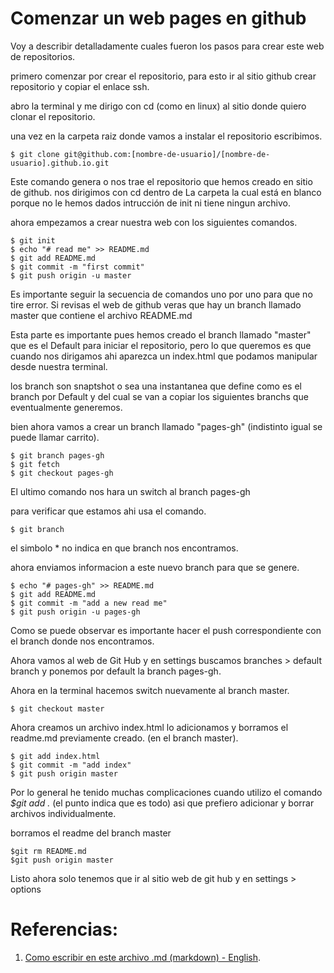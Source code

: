 <!-- Oliver Alexander
Web Developer
January 28th, 2017. -->

# Comenzar un web pages en github

Voy a describir detalladamente cuales fueron los pasos para crear este web de repositorios.

primero comenzar por crear el repositorio, para esto ir al sitio github crear repositorio y copiar el enlace ssh. 

abro la terminal y me dirigo con cd (como en linux) al sitio donde quiero clonar el repositorio.

una vez en la carpeta raiz donde vamos a instalar el repositorio escribimos.

```
$ git clone git@github.com:[nombre-de-usuario]/[nombre-de-usuario].github.io.git
```
Este comando genera o nos trae el repositorio que hemos creado en sitio de github. nos dirigimos con cd dentro de La carpeta la cual está en blanco porque no le hemos dados intrucción de init ni tiene ningun archivo.

ahora empezamos a crear nuestra web con los siguientes comandos.

```
$ git init
$ echo "# read me" >> README.md
$ git add README.md
$ git commit -m "first commit"
$ git push origin -u master
```
Es importante seguir la secuencia de comandos uno por uno para que no tire error. Si revisas el web de github veras que hay un branch llamado master que contiene el archivo README.md

Esta parte es importante pues hemos creado el branch llamado "master" que es el Default para iniciar el repositorio, pero lo que queremos es que cuando nos dirigamos ahi aparezca un index.html que podamos manipular desde nuestra terminal.

los branch son snaptshot o sea una instantanea que define como es el branch por Default y del cual se van a copiar los siguientes branchs que eventualmente generemos.

bien ahora vamos a crear un branch llamado "pages-gh" (indistinto igual se puede llamar carrito).

```
$ git branch pages-gh
$ git fetch
$ git checkout pages-gh
```
El ultimo comando nos hara un switch al branch pages-gh

para verificar que estamos ahi usa el comando.
```
$ git branch 
```
el simbolo * no indica en que branch nos encontramos.

ahora enviamos informacion a este nuevo branch para que se genere.

```
$ echo "# pages-gh" >> README.md
$ git add README.md
$ git commit -m "add a new read me"
$ git push origin -u pages-gh
```
Como se puede observar es importante hacer el push correspondiente con el branch donde nos encontramos.

Ahora vamos al web de Git Hub y en settings buscamos branches > default branch y ponemos por default la branch pages-gh.

Ahora en la terminal hacemos switch nuevamente al branch master.

```
$ git checkout master
```
Ahora creamos un archivo index.html lo adicionamos y borramos el readme.md previamente creado. (en el branch master).

```
$ git add index.html
$ git commit -m "add index"
$ git push origin master
```
Por lo general he tenido muchas complicaciones cuando utilizo el comando *$git add .* (el punto indica que es todo) asi que prefiero adicionar y borrar archivos individualmente.

borramos el readme del branch master

```
$git rm README.md
$git push origin master
```
Listo ahora solo tenemos que ir al sitio web de git hub y en settings > options


# Referencias:

1. [Como escribir en este archivo .md (markdown) - English](http://daringfireball.net/projects/markdown/syntax#blockquote).
